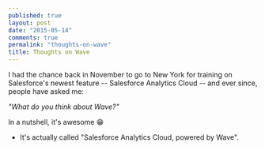 ```yaml
---
published: true
layout: post
date: "2015-05-14"
comments: true
permalink: "thoughts-on-wave"
title: Thoughts on Wave
---
```



I had the chance back in November to go to New York for training on Salesforce's newest feature -- Salesforce Analytics Cloud -- and ever since, people have asked me:

_"What do you think about Wave?"_

In a nutshell, it's awesome :grin:

* It's actually called "Salesforce Analytics Cloud, powered by Wave". 